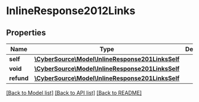 # InlineResponse2012Links

## Properties
Name | Type | Description | Notes
------------ | ------------- | ------------- | -------------
**self** | [**\CyberSource\Model\InlineResponse201LinksSelf**](InlineResponse201LinksSelf.md) |  | [optional] 
**void** | [**\CyberSource\Model\InlineResponse201LinksSelf**](InlineResponse201LinksSelf.md) |  | [optional] 
**refund** | [**\CyberSource\Model\InlineResponse201LinksSelf**](InlineResponse201LinksSelf.md) |  | [optional] 

[[Back to Model list]](../README.md#documentation-for-models) [[Back to API list]](../README.md#documentation-for-api-endpoints) [[Back to README]](../README.md)


